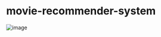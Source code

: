 # movie-recommender-system

![image](https://github.com/user-attachments/assets/0926fcaa-2c9c-4789-b518-4caa565688c8)
